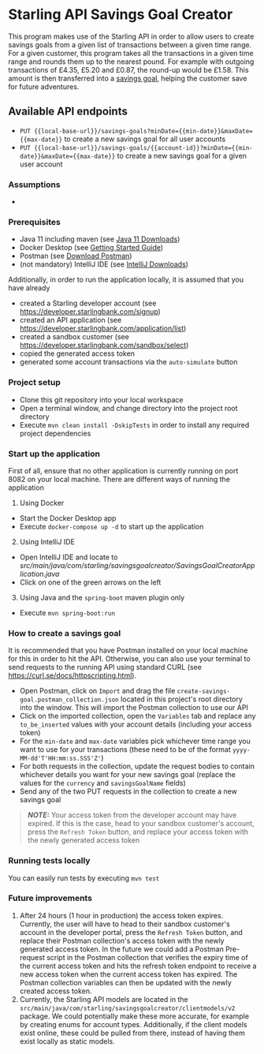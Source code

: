 # Starling API Savings Goal Creator

This program makes use of the Starling API in order to allow users to create savings goals from a given list of transactions between a given time range.
For a given customer, this program takes all the transactions in a given time range and rounds them up to the nearest pound. 
For example with outgoing transactions of £4.35, £5.20 and £0.87, the round-up would be £1.58. 
This amount is then transferred into a [savings goal](https://www.starlingbank.com/blog/introducing-goals/), helping the customer save for future adventures.

## Available API endpoints
- `PUT {{local-base-url}}/savings-goals?minDate={{min-date}}&maxDate={{max-date}}` to create a new savings goal for all user accounts
- `PUT {{local-base-url}}/savings-goals/{{account-id}}?minDate={{min-date}}&maxDate={{max-date}}` to create a new savings goal for a given user account


### Assumptions
- 


### Prerequisites

- Java 11 including maven (see [Java 11 Downloads](https://www.oracle.com/java/technologies/downloads/#java11))
- Docker Desktop (see [Getting Started Guide](https://www.docker.com/get-started/))
- Postman (see [Download Postman](https://www.postman.com/downloads/))
- (not mandatory) IntelliJ IDE (see [IntelliJ Downloads](https://www.jetbrains.com/idea/download))

Additionally, in order to run the application locally, it is assumed that you have already
- created a Starling developer account (see https://developer.starlingbank.com/signup)
- created an API application (see https://developer.starlingbank.com/application/list)
- created a sandbox customer (see https://developer.starlingbank.com/sandbox/select)
- copied the generated access token
- generated some account transactions via the `auto-simulate` button


### Project setup

- Clone this git repository into your local workspace
- Open a terminal window, and change directory into the project root directory
- Execute `mvn clean install -DskipTests` in order to install any required project dependencies


### Start up the application

First of all, ensure that no other application is currently running on port 8082 on your local machine.
There are different ways of running the application

1. Using Docker
- Start the Docker Desktop app
- Execute `docker-compose up -d` to start up the application
2. Using IntelliJ IDE
- Open IntelliJ IDE and locate to *src/main/java/com/starling/savingsgoalcreator/SavingsGoalCreatorApplication.java*
- Click on one of the green arrows on the left
3. Using Java and the `spring-boot` maven plugin only
- Execute `mvn spring-boot:run` 


### How to create a savings goal

It is recommended that you have Postman installed on your local machine for this in order to hit the API. 
Otherwise, you can also use your terminal to send requests to the running API using standard CURL (see https://curl.se/docs/httpscripting.html).

- Open Postman, click on `Import` and drag the file `create-savings-goal.postman_collection.json` located in this project's root directory into the window. This will import the Postman collection to use our API
- Click on the imported collection, open the `Variables` tab and replace any `to_be_inserted` values with your account details (including your access token) 
- For the `min-date` and `max-date` variables pick whichever time range you want to use for your transactions (these need to be of the format `yyyy-MM-dd'T'HH:mm:ss.SSS'Z'`)
- For both requests in the collection, update the request bodies to contain whichever details you want for your new savings goal (replace the values for the `currency` and `savingsGoalName` fields)
- Send any of the two PUT requests in the collection to create a new savings goal
> **_NOTE:_** Your access token from the developer account may have expired. If this is the case, head to your sandbox customer's account, press the `Refresh Token` button, and replace your access token with the newly generated access token


### Running tests locally

You can easily run tests by executing `mvn test`


### Future improvements

1. After 24 hours (1 hour in production) the access token expires. Currently, the user will have to head to their sandbox customer's account in the developer portal, press the `Refresh Token` button, 
and replace their Postman collection's access token with the newly generated access token. In the future we could add a Postman Pre-request script in the Postman collection that verifies the expiry time of the current access token
and hits the refresh token endpoint to receive a new access token when the current access token has expired. The Postman collection variables can then be updated with the newly created access token. 
2. Currently, the Starling API models are located in the `src/main/java/com/starling/savingsgoalcreator/clientmodels/v2` package. 
We could potentially make these more accurate, for example by creating enums for account types. Additionally, if the client models exist online, these could be pulled from there, 
instead of having them exist locally as static models.
